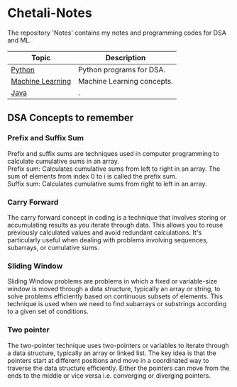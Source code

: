 # Chetali-Notes

The repository 'Notes' contains my notes and programming codes for DSA and ML.

| Topic | Description |
|---|---|
| [Python](/Python/README.md) | Python programs for DSA. |
| [Machine Learning](/ML/README.md) | Machine Learning concepts. |
| [Java](/Java/README.md) | . |

## DSA Concepts to remember

### Prefix and Suffix Sum

Prefix and suffix sums are techniques used in computer programming to calculate cumulative sums in an array.  
Prefix sum: Calculates cumulative sums from left to right in an array. The sum of elements from index 0 to i is called the prefix sum.  
Suffix sum: Calculates cumulative sums from right to left in an array.

### Carry Forward

The carry forward concept in coding is a technique that involves storing or accumulating results as you iterate through data. This allows you to reuse previously calculated values and avoid redundant calculations. It's particularly useful when dealing with problems involving sequences, subarrays, or cumulative sums.

### Sliding Window

Sliding Window problems are problems in which a fixed or variable-size window is moved through a data structure, typically an array or string, to solve problems efficiently based on continuous subsets of elements. This technique is used when we need to find subarrays or substrings according to a given set of conditions.

### Two pointer

The two-pointer technique uses two-pointers or variables to iterate through a data structure, typically an array or linked list. The key idea is that the pointers start at different positions and move in a coordinated way to traverse the data structure efficiently.
Either the pointers can move from the ends to the middle or vice versa i.e. converging or diverging pointers.
